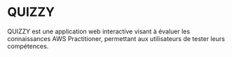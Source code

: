 # QUIZZY
QUIZZY est une application web interactive visant à évaluer les connaissances AWS Practitioner, permettant aux utilisateurs de tester leurs compétences.
